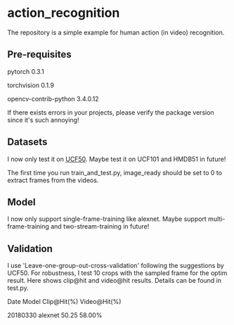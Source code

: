 action_recognition
==================
The repository is a simple example for human action (in video) recognition. 

Pre-requisites
--------------
pytorch 0.3.1

torchvision 0.1.9

opencv-contrib-python 3.4.0.12

If there exists errors in your projects, please verify the package version since it's such annoying!

Datasets
--------
I now only test it on [UCF50](http://crcv.ucf.edu/data/UCF50.php). Maybe test it on UCF101 and HMDB51 in future!

The first time you run train_and_test.py, image_ready should be set to 0 to extract frames from the videos.

Model
-----
I now only support single-frame-training like alexnet. Maybe support multi-frame-training and two-stream-training in future!

Validation
----------
I use 'Leave-one-group-out-cross-validation' following the suggestions by UCF50. For robustness, I test 10 crops with the sampled frame for the optim result. Here shows clip@hit and video@hit results. Details can be found in test.py.

Date		Model		Clip@Hit(%)	Video@Hit(%)

20180330	alexnet		50.25		58.00%


